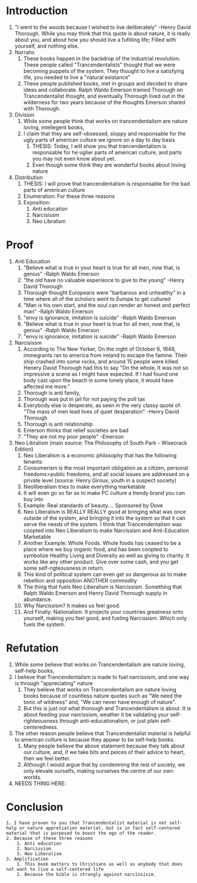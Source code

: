 # Introduction
1. "I went to the woods because I wished to live deliberately" -Henry David Thorough. While you may think that this quote is about nature, it is really about you, and about how you should live a fufilling life; Filled with yourself, and nothing else.
2. Narratio
	1. These books happen in the backdrop of the industrial revolution. These people called "Trancendentalists" thought that we were becoming puppets of the system. They thought to live a satisfying life, you needed to live a "natural existance"
	2. These people published books, met in groups and decided to share ideas and collaborate. Ralph Waldo Emerson trained Thorough on Trancendentalist thought, and eventually Thorough lived out in the wilderness for two years because of the thoughts Emerson shared with Thorough.
3. Division
	1. While some people think that works on trancendentalism are nature loving, intellegent books,
	2. I claim that they are self-obsessed, sloppy and responsable for the ugly parts of american culture we ignore on a day to day basis
		1. THESIS: Today, I will show you that trancendentalism is responsable for he uglier parts of american culture, and parts you may not even know about yet.
		2. Even though some think they are wonderful books about loving nature
4. Distribution
	1. THESIS: I will prove that trancendentalism is responsable for the bad parts of american culture 
	2. Enumeration: For these three reasons
	3. Exposition: 
		1. Anti education
		2. Narcisissm
		3. Neo Libralism
# Proof
1. Anti Education
	1. "Believe what is true in your heart is true for all men, now that, is genius" -Ralph Waldo Emerson
	2. "the old have no valuable experience to give to the young" -Henry David Thorough
	3. Thorough thought Europeans were "barbarous and unhealthy" in a time where all of the scholors went to Europe to get cultured
	4. "Man is his own start, and the soul can render an honest and perfect man" -Ralph Waldo Emerson
	5. "envy is ignorance, imitation is suicide" -Ralph Waldo Emerson
	6. "Believe what is true in your heart is true for all men, now that, is genius" -Ralph Waldo Emerson
	7. "envy is ignorance, imitation is suicide" -Ralph Waldo Emerson
2. Narcisissm
	1. According to The New Yorker, On the night of October 6, 1849, immegrants ran to america from ireland to escape the famine. Their ship crashed into some rocks, and around 15 people were killed. Henery David Thorough had this to say "On the whole, It was not so impressive a scene as I might have expected. If I had found one body cast upon the beach in some lonely place, it would have affected me more."
	2. Thorough is anti family,
	3. Thorough was put in jail for not paying the poll tax
	4. Everybody else is desperate, as seen in the very classy quote of: "The mass of men lead lives of quiet desperation" -Henry David Thorough
	5. Thorough is anti relationship
	6. Emerson thinks that relief societies are bad
	7. "They are not my poor people" -Emerson
3. Neo Libralism (main source: The Philosophy of South Park - Wisecrack Edition)
	1. Neo Liberalism is a economic philosophy that has the following tenants:
	1. Consumerism is the most important obligation as a citizen, personal freedoms\>public freedoms, and all social issues are addressed on a private level (source: Henry Giroux, youth in a suspect society)
	2. Neoliberalism tries to make everything marketable
	3. It will even go so far as to make PC culture a trendy brand you can buy into
	4. Example: Real standards of beauty.... Sponsored by Dove
	5. Neo Liberalism is REALLY REALLY good at bringing what was once outside of the system, and bringing it into the system so that it can serve the needs of the system. I think that Trancendentalism was coopted into Neo Liberalism to make Narcissism and Anti-Education Marketable
	6. Another Example: Whole Foods. Whole foods has ceased to be a place where we buy organic food, and has been coopted to symbolize Healthy Living and Diversity as well as giving to charity. It works like any other product.  Give over some cash, and you get some self-rigteousness in return. 
	7. This kind of political system can even get so dangerous as to make rebellion and opposition ANOTHER commodity
	8. The thing that fuels Neo Liberalism is Narcissism. Something that Ralph Waldo Emerson and Henry David Thorough supply in abundance. 
	9. Why Narcissism? It makes us feel good.  
	10. And Finally: Nationalism. It projects your countries greatness onto yourself, making you feel good, and fueling Narcissism. Which only fuels the system. 

# Refutation 


1. While some believe that works on Trancendentalism are nature loving, self-help books, 
2. I believe that Trancendentalism is made to fuel narcissism, and one way is through "appreciating" nature
	1. They believe that works on Trancendentalism are nature loving books because of countless nature quotes such as "We need the tonic of wildness" and, "We can never have enough of nature".
	2. But this is just not what thorough and Trancendentalism is about. It is about feeding your narcissism, weather it be validating your self-righteousness through anti-educationalism, or just plain self-centeredness. 
3. The other reason people believe that Trancendentalist material is helpful to american culture is because they appear to be self-help books.
	1. Many people believe the above statement because they talk about our culture, and, if we take bits and peices of their advice to heart, then we feel better.
	2. Although I would argue that by condemning the rest of society, we only elevate ourselfs, making ourselves the centre of our own worlds. 
4. NEEDS THING HERE:

# Conclusion
	
	1. I have proven to you that Trancendentalist material is not self-help or nature appretiation material, but is in fact self-centered material that is purposed to boost the ego of the reader. 
	2. Because of these three reasons
		1. Anti education
		2. Narcissism
		3. Neo Liberalism
	3. Amplification
		1. This book matters to Christians as well as anybody that does not want to live a self-centered life
		2. Because the bible is strongly against narcissisim.
	
